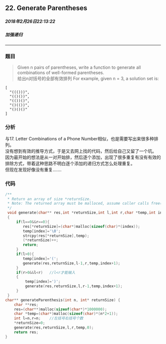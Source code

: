 ## 22. Generate Parentheses
##### 2018年2月26日22:13:22
##### 加强递归
***
### 题目
>Given n pairs of parentheses, write a function to generate all combinations of well-formed parentheses.  
给出n对括号的全部有效排列
For example, given n = 3, a solution set is:
```
[
  "((()))",
  "(()())",
  "(())()",
  "()(())",
  "()()()"
]
```
### 分析
与17. Letter Combinations of a Phone Number相似，也是需要写出来很多种排列。  
没有想到有效的推导方式，于是又去网上找的代码，然后给自己又留了一个坑。   
因为最开始的想法是从一对开始排，然后逐个添加，出现了很多重复有没有有效的排除方式，带着这种思路不明白逐个添加的递归方式怎么处理重复。   
但现在发现好像没有重复.......

### 代码
```c
/**
 * Return an array of size *returnSize.
 * Note: The returned array must be malloced, assume caller calls free().
 */
 void generate(char** res,int *returnSize,int l,int r,char *temp,int index)
 {
     if(l==0&&r==0){
        res[*returnSize]=(char*)malloc(sizeof(char)*(index));
        temp[index]='\0';
        strcpy(res[*returnSize],temp);
        (*returnSize)++;
        return;
     }
     if(l>0){
        temp[index]='(';
        generate(res,returnSize,l-1,r,temp,index+1);
     }
     if(r>0&&l<r)   //l<r才能输入
     {
         temp[index]=')';
         generate(res,returnSize,l,r-1,temp,index+1);
     }
 }
char** generateParenthesis(int n, int* returnSize) {
    char **res;
    res=(char**)malloc(sizeof(char*)*1000000);
    char *temp=(char*)malloc(sizeof(char)*(n*2+1));
    int l=n,r=n;    //左括号右括号个数
    *returnSize=0;
    generate(res,returnSize,l,r,temp,0);
    return res;
}
```
